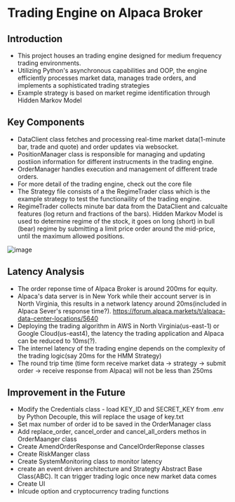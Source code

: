 # Trading Engine on Alpaca Broker

## Introduction
- This project houses an trading engine designed for medium frequency trading environments.
- Utilizing Python's asynchronous capabilities and OOP, the engine efficiently processes market data, manages trade orders, and implements a sophisticated trading strategies
- Example strategy is based on market regime identification through Hidden Markov Model

## Key Components
- DataClient class fetches and processing real-time market data(1-minute bar, trade and quote) and order updates via websocket. 
- PositionManager class is responsible for managing and updating postiion information for different instrucments in the trading engine.
- OrderManager handles execution and management of different trade orders. 
- For more detail of the trading engine, check out the core file
- The Strategy file consists of a the RegimeTrader class which is the example strategy to test the functionaility of the trading engine.
- RegimeTrader collects minute bar data from the DataClient and calcualte features (log return and fractions of the bars).
Hidden Markov Model is used to determine regime of the stock, it goes on long (short) in bull (bear) regime by submitting a limit price order around the mid-price, until the maximum allowed positions.

![image](https://github.com/Bensk-96/trading-engine-alpaca/assets/91371262/9f81be98-e262-4421-8c56-8757737a1f0a)

## Latency Analysis
- The order reponse time of Alpaca Broker is around 200ms for equity.
- Alpaca's data server is in New York while their account server is in North Virginia, this results in a network latency around 20ms(included in Alpaca Sever's response time?). 
https://forum.alpaca.markets/t/alpaca-data-center-locations/5640
- Deploying the trading algorithm in AWS in North Virginia(us-east-1) or Google Cloud(us-east4), the latency the trading application and Alpaca can be reduced to 10ms(?).
- The internel latency of the trading engine depends on the complexity of the trading logic(say 20ms for the HMM Strategy)
- The round trip time (time form receive market data -> strategy -> submit order -> receive response from Alpaca) will not be less than 250ms

## Improvement in the Future
- Modify the Credentials class - load KEY_ID and SECRET_KEY from .env by Python Decouple, this will replace the usage of key.txt
- Set max number of order id to be saved in the OrderManager class
- Add replace_order, cancel_order and cancel_all_orders methos in OrderMaanger class
- Create AmendOrderResponse and CancelOrderReponse classes
- Create RiskManger class
- Create SystemMonitoring class to monitor latency 
- create an event driven architecture and Strategty Abstract Base Class(ABC). It can trigger trading logic once new market data comes
- Create UI
- Inlcude option and cryptocurrency trading functions
